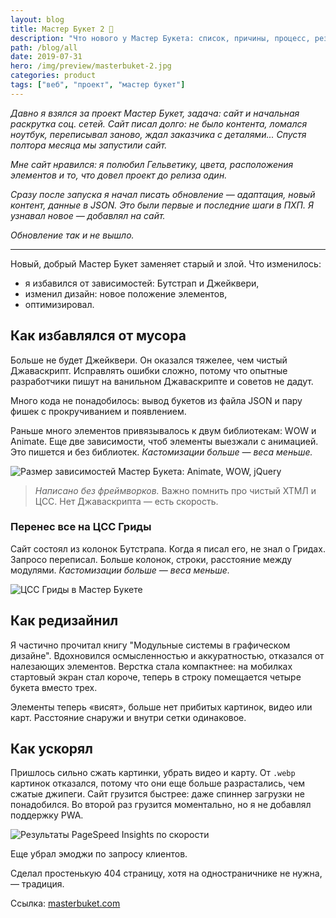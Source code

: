 ```yaml
---
layout: blog
title: Мастер Букет 2 🌹
description: "Что нового у Мастер Букета: список, причины, процесс, результаты"
path: /blog/all
date: 2019-07-31
hero: /img/preview/masterbuket-2.jpg
categories: product
tags: ["веб", "проект", "мастер букет"]
---
```


_Давно я взялся за проект Мастер Букет, задача: сайт и начальная раскрутка соц. сетей. Сайт писал долго: не было контента, ломался ноутбук, переписывал заново, ждал заказчика с деталями... Спустя полтора месяца мы запустили сайт._

_Мне сайт нравился: я полюбил Гельветику, цвета, расположения элементов и то, что довел проект до релиза один._

_Сразу после запуска я начал писать обновление — адаптация, новый контент, данные в JSON. Это были первые и последние шаги в ПХП. Я узнавал новое — добавлял на сайт._

_Обновление так и не вышло._

---

Новый, добрый Мастер Букет заменяет старый и злой. Что изменилось:

- я избавился от зависимостей: Бутстрап и Джейквери,
- изменил дизайн: новое положение элементов,
- оптимизировал.

## Как избавлялся от мусора

Больше не будет Джейквери. Он оказался тяжелее, чем чистый Джаваскрипт. Исправлять ошибки сложно, потому что опытные разработчики пишут на ванильном Джаваскрипте и советов не дадут.

Много кода не понадобилось: вывод букетов из файла JSON и пару фишек с прокручиванием и появлением.

Раньше много элементов привязывалось к двум библиотекам: WOW и Animate. Еще две зависимости, чтоб элементы выезжали с анимацией. Это пишется и без библиотек. _Кастомизации больше — веса меньше._

![Размер зависимостей Мастер Букета: Animate, WOW, jQuery](/img/anim-wow-jq.jpg "Размер зависимостей Мастер Букета: Animate, WOW, jQuery")

> _Написано без фреймворков._ Важно помнить про чистый ХТМЛ и ЦСС. Нет Джаваскрипта — есть скорость.

### Перенес все на ЦСС Гриды

Cайт состоял из колонок Бутстрапа. Когда я писал его, не знал о Гридах. Запросо переписал. Больше колонок, строки, расстояние между модулями. _Кастомизации больше — веса меньше._

![ЦСС Гриды в Мастер Букете](/img/masterbuket-grid.jpg "ЦСС Гриды в Мастер Букете")

## Как редизайнил

Я частично прочитал книгу "Модульные системы в графическом дизайне". Вдохновился осмысленностью и аккуратностью, отказался от налезающих элементов. Верстка стала компактнее: на мобилках стартовый экран стал короче, теперь в строку помещается четыре букета вместо трех.

Элементы теперь «висят», больше нет прибитых картинок, видео или карт. Расстояние снаружи и внутри сетки одинаковое.

## Как ускорял

Пришлось сильно сжать картинки, убрать видео и карту. От `.webp` картинок отказался, потому что они еще больше разрастались, чем сжатые джипеги. Сайт грузится быстрее: даже спиннер загрузки не понадобился. Во второй раз грузится моментально, но я не добавлял поддержку PWA.

![Результаты PageSpeed Insights по скорости](/img/masterbuket-speed.jpg "Результаты PageSpeed Insights по скорости")

Еще убрал эмоджи по запросу клиентов.

Сделал простенькую 404 страницу, хотя на одностраничнике не нужна, — традиция.

Ссылка: [masterbuket.com](https://masterbuket.com)
